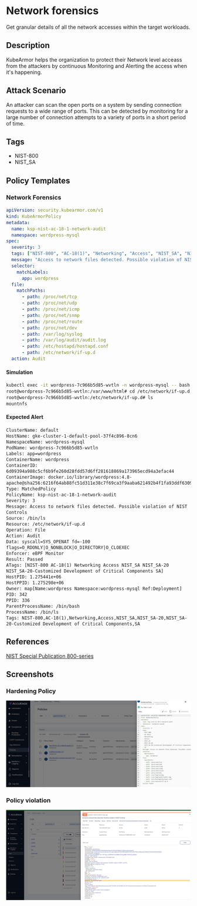 # Network forensics
Get granular details of all the network accesses within the target workloads.

## Description
KubeArmor helps the organization to protect their Network level acceass from the attackers by  continuous Monitoring and Alerting the access when it's happening.

## Attack Scenario
An attacker can scan the open ports on a system by sending connection requests to a wide range of ports. This can be detected by monitoring for a large number of connection attempts to a variety of ports in a short period of time.

## Tags
- NIST-800
- NIST_SA

## Policy Templates
### Network Forensics
```yaml
apiVersion: security.kubearmor.com/v1
kind: KubeArmorPolicy
metadata:
  name: ksp-nist-ac-18-1-network-audit
  namespace: wordpress-mysql
spec:
  severity: 3
  tags: ["NIST-800", "AC-18(1)", "Networking", "Access", "NIST_SA", "NIST_SA-20", "NIST_SA-20-Customized Development of Critical Components", "SA"]
  message: "Access to network files detected. Possible violation of NIST Controls"
  selector:
    matchLabels:
      app: wordpress
  file:
    matchPaths:
      - path: /proc/net/tcp
      - path: /proc/net/udp
      - path: /proc/net/icmp
      - path: /proc/net/snmp
      - path: /proc/net/route
      - path: /proc/net/dev
      - path: /var/log/syslog
      - path: /var/log/audit/audit.log
      - path: /etc/hostapd/hostapd.conf
      - path: /etc/network/if-up.d
  action: Audit
```
#### Simulation
```sh
kubectl exec -it wordpress-7c966b5d85-wvtln -n wordpress-mysql -- bash
root@wordpress-7c966b5d85-wvtln:/var/www/html# cd /etc/network/if-up.d
root@wordpress-7c966b5d85-wvtln:/etc/network/if-up.d# ls
mountnfs
```

#### Expected Alert
```
ClusterName: default
HostName: gke-cluster-1-default-pool-37f4c896-8cn6
NamespaceName: wordpress-mysql
PodName: wordpress-7c966b5d85-wvtln
Labels: app=wordpress
ContainerName: wordpress
ContainerID: 6d09394a988c5cf6b9fe260d28fdd57d6ff281618869a173965ecd94a3efac44
ContainerImage: docker.io/library/wordpress:4.8-apache@sha256:6216f64ab88fc51d311e38c7f69ca3f9aaba621492b4f1fa93ddf63093768845
Type: MatchedPolicy
PolicyName: ksp-nist-ac-18-1-network-audit
Severity: 3
Message: Access to network files detected. Possible violation of NIST Controls
Source: /bin/ls
Resource: /etc/network/if-up.d
Operation: File
Action: Audit
Data: syscall=SYS_OPENAT fd=-100 flags=O_RDONLY|O_NONBLOCK|O_DIRECTORY|O_CLOEXEC
Enforcer: eBPF Monitor
Result: Passed
ATags: [NIST-800 AC-18(1) Networking Access NIST_SA NIST_SA-20 NIST_SA-20-Customized Development of Critical Components SA]
HostPID: 1.275441e+06
HostPPID: 1.275298e+06
Owner: map[Name:wordpress Namespace:wordpress-mysql Ref:Deployment]
PID: 342
PPID: 336
ParentProcessName: /bin/bash
ProcessName: /bin/ls
Tags: NIST-800,AC-18(1),Networking,Access,NIST_SA,NIST_SA-20,NIST_SA-20-Customized Development of Critical Components,SA
```

## References
[NIST Special Publication 800-series](https://www.nist.gov/itl/publications-0/nist-special-publication-800-series-general-information)

## Screenshots
### Hardening Policy
![](../images/cards/net-for-0.png)

### Policy violation
![](../images/cards/net-for-1.png)

